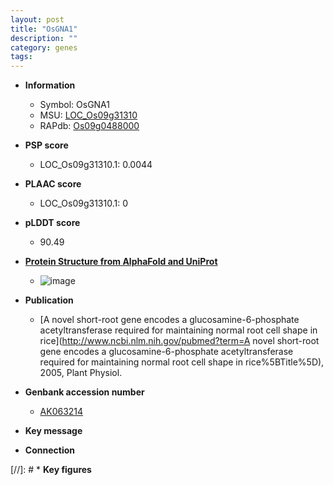 ```yaml
---
layout: post
title: "OsGNA1"
description: ""
category: genes
tags: 
---
```


* **Information**  
    + Symbol: OsGNA1  
    + MSU: [LOC_Os09g31310](http://rice.plantbiology.msu.edu/cgi-bin/ORF_infopage.cgi?orf=LOC_Os09g31310)  
    + RAPdb: [Os09g0488000](http://rapdb.dna.affrc.go.jp/viewer/gbrowse_details/irgsp1?name=Os09g0488000)  

* **PSP score**  
    + LOC_Os09g31310.1: 0.0044 

* **PLAAC score**  
    + LOC_Os09g31310.1: 0 

* **pLDDT score**
    + 90.49

* **[Protein Structure from AlphaFold and UniProt](https://www.uniprot.org/uniprotkb/Q5U9F2/entry#structure)**
    + ![image](https://ricepsp.github.io/images/Q5/AF-Q5U9F2-F1.png)

* **Publication**  
    + [A novel short-root gene encodes a glucosamine-6-phosphate acetyltransferase required for maintaining normal root cell shape in rice](http://www.ncbi.nlm.nih.gov/pubmed?term=A novel short-root gene encodes a glucosamine-6-phosphate acetyltransferase required for maintaining normal root cell shape in rice%5BTitle%5D), 2005, Plant Physiol.

* **Genbank accession number**  
    + [AK063214](http://www.ncbi.nlm.nih.gov/nuccore/AK063214)

* **Key message**  

* **Connection**  

[//]: # * **Key figures**  


